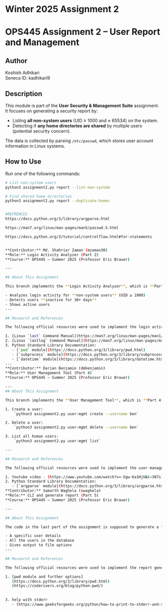 # Winter 2025 Assignment 2
# OPS445 Assignment 2 – User Report and Management

## Author
Koshish Adhikari  
Seneca ID: kadhikari9

## Description

This module is part of the **User Security & Management Suite** assignment. It focuses on generating a security report by:

- Listing **all non-system users** (UID ≥ 1000 and ≠ 65534) on the system.
- Detecting if **any home directories are shared** by multiple users (potential security concern).

The data is collected by parsing `/etc/passwd`, which stores user account information in Linux systems.


## How to Use

Run one of the following commands:

```bash
# List non-system users
python3 assignment2.py report --list-non-system

# Find shared home directories
python3 assignment2.py report --duplicate-homes


#REFRENCES
https://docs.python.org/3/library/argparse.html

https://man7.org/linux/man-pages/man5/passwd.5.html

https://docs.python.org/3/tutorial/controlflow.html#for-statements


**Contributor:** Md. Shahriar Zaman (mzaman30)  
**Role:** Login Activity Analyzer (Part 2)  
**Course:** OPS445 – Summer 2025 (Professor Eric Brauer)  

---

## About This Assignment

This branch implements the **Login Activity Analyzer**, which is **Part 2** of our group project:  

- Analyzes login activity for **non-system users** (UID ≥ 1000)  
- Detects users **inactive for 30+ days**  
- Shows active users
---

## Research and References

The following official resources were used to implement the login activity analyzer:  

1. [Linux `last` Command Manual](https://man7.org/linux/man-pages/man1/last.1.html)  
2. [Linux `lastlog` Command Manual](https://man7.org/linux/man-pages/man8/lastlog.8.html)  
3. Python Standard Library Documentation:  
   - [`pwd` module](https://docs.python.org/3/library/pwd.html)  
   - [`subprocess` module](https://docs.python.org/3/library/subprocess.html)  
   - [`datetime` module](https://docs.python.org/3/library/datetime.html)  
---
**Contributor:** Darian Benjamin (dmbenjamin)  
**Role:** User Management Tool (Part 4)  
**Course:** OPS445 – Summer 2025 (Professor Eric Brauer)  

---
## About This Assignment

This branch implements the **User Management Tool**, which is **Part 4** of our group project:  

1. Create a user:
    `python3 assignment2.py user-mgmt create --username ben`

2. Delete a user:
    `python3 assignment2.py user-mgmt delete --username ben`

3. List all human users:
    `python3 assignment2.py user-mgmt list`

---

## Research and References

The following official resources were used to implement the user management tool:  

1. Youtube video - (https://www.youtube.com/watch?v=-Sgw-6a1HjU&t=307s)
2. Python Standard Library Documentation:  
   - [`argparse` module](https://docs.python.org/3/library/argparse.html)
**Contributor:** Samarth Waghela (swaghela)  
**Role:** CLI and generate report (Part 5)  
**Course:** OPS445 – Summer 2025 (Professor Eric Brauer)  

---

## About This Assignment

The code in the last part of the assignment is supposed to generate a final report which will cover all the details that can be obtained from the user database.

- A specific user details 
- All the users in the database
- Gives output to file options
---

## Research and References

The following official resources were used to implement the report generator:  

1. [pwd module and further options]
   (https://docs.python.org/3/library/pwd.html)
   (https://coderivers.org/blog/python-pwd/)
                                    
                                   
3. help with stderr
   - (https://www.geeksforgeeks.org/python/how-to-print-to-stderr-and-stdout-in-python/)
